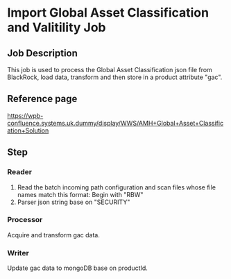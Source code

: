 # Import Global Asset Classification and Valitility Job

## Job Description

This job is used to process the Global Asset Classification json file from BlackRock, load data, transform and then store in a product attribute "gac".

## Reference page
https://wpb-confluence.systems.uk.dummy/display/WWS/AMH+Global+Asset+Classification+Solution

## Step 

### Reader
1. Read the batch incoming path configuration and scan files whose file names match this format:
   Begin with "RBW"
2. Parser json string base on "SECURITY"

### Processor
Acquire and transform gac data.

### Writer
Update gac data to mongoDB base on productId.